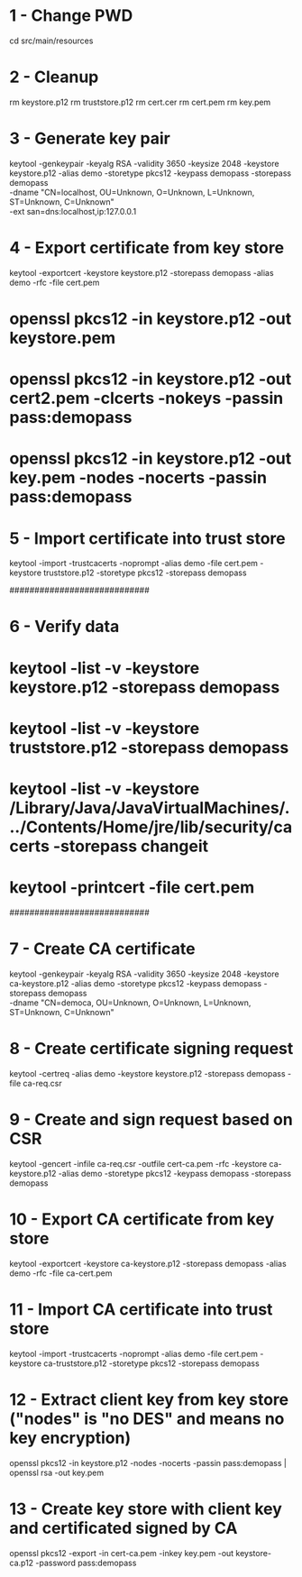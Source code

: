 # 1 - Change PWD
cd src/main/resources

# 2 - Cleanup
rm keystore.p12
rm truststore.p12
rm cert.cer
rm cert.pem
rm key.pem

# 3 - Generate key pair
keytool -genkeypair -keyalg RSA -validity 3650 -keysize 2048 -keystore keystore.p12 -alias demo -storetype pkcs12 -keypass demopass -storepass demopass \
-dname "CN=localhost, OU=Unknown, O=Unknown, L=Unknown, ST=Unknown, C=Unknown" \
-ext san=dns:localhost,ip:127.0.0.1

# 4 - Export certificate from key store
keytool -exportcert -keystore keystore.p12 -storepass demopass -alias demo -rfc -file cert.pem
# openssl pkcs12 -in keystore.p12 -out keystore.pem
# openssl pkcs12 -in keystore.p12 -out cert2.pem -clcerts -nokeys -passin pass:demopass
# openssl pkcs12 -in keystore.p12 -out key.pem -nodes -nocerts -passin pass:demopass

# 5 - Import certificate into trust store
keytool -import -trustcacerts -noprompt -alias demo -file cert.pem -keystore truststore.p12 -storetype pkcs12 -storepass demopass

############################

# 6 - Verify data
# keytool -list -v -keystore keystore.p12 -storepass demopass
# keytool -list -v -keystore truststore.p12 -storepass demopass
# keytool -list -v -keystore /Library/Java/JavaVirtualMachines/.../Contents/Home/jre/lib/security/cacerts -storepass changeit
# keytool -printcert -file cert.pem

############################

# 7 - Create CA certificate
keytool -genkeypair -keyalg RSA -validity 3650 -keysize 2048 -keystore ca-keystore.p12 -alias demo -storetype pkcs12 -keypass demopass -storepass demopass \
-dname "CN=democa, OU=Unknown, O=Unknown, L=Unknown, ST=Unknown, C=Unknown"

# 8 - Create certificate signing request
keytool -certreq -alias demo -keystore keystore.p12 -storepass demopass -file ca-req.csr

# 9 - Create and sign request based on CSR
keytool -gencert -infile ca-req.csr -outfile cert-ca.pem -rfc -keystore ca-keystore.p12 -alias demo -storetype pkcs12 -keypass demopass -storepass demopass

# 10 - Export CA certificate from key store
keytool -exportcert -keystore ca-keystore.p12 -storepass demopass -alias demo -rfc -file ca-cert.pem

# 11 - Import CA certificate into trust store
keytool -import -trustcacerts -noprompt -alias demo -file cert.pem -keystore ca-truststore.p12 -storetype pkcs12 -storepass demopass

# 12 - Extract client key from key store ("nodes" is "no DES" and means no key encryption)
openssl pkcs12 -in keystore.p12 -nodes -nocerts -passin pass:demopass | openssl rsa -out key.pem

# 13 - Create key store with client key and certificated signed by CA
openssl pkcs12 -export -in cert-ca.pem -inkey key.pem -out keystore-ca.p12 -password pass:demopass
